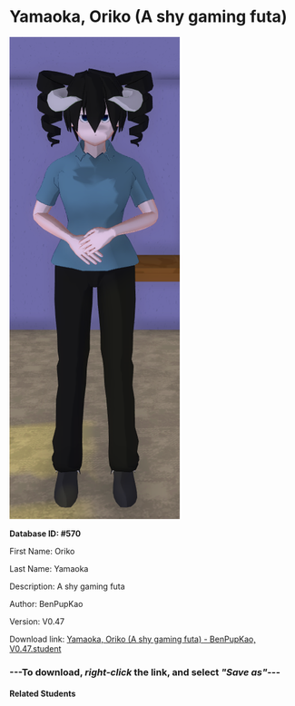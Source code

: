 # Yamaoka, Oriko (A shy gaming futa)

<img src="Files/Yamaoka, Oriko (A shy gaming futa).png" title="Yamaoka, Oriko (A shy gaming futa) - BenPupKao, V0.47">

**Database ID: #570**

First Name: Oriko

Last Name: Yamaoka

Description: A shy gaming futa

Author: BenPupKao

Version: V0.47

Download link: <a href="https://raw.githubusercontent.com/Arbiter1223/Daigaku-Gurashi-Custom-Students/master/Students/Files/Yamaoka%2C%20Oriko%20(A%20shy%20gaming%20futa)%20-%20BenPupKao%2C%20V0.47.student">Yamaoka, Oriko (A shy gaming futa) - BenPupKao, V0.47.student</a>

### ---**To download, _right-click_ the link, and select _"Save as"_**---

#### Related Students

